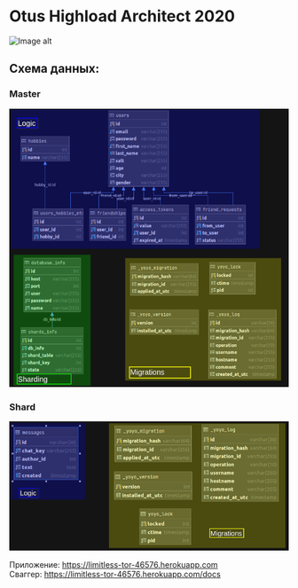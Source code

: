 # Otus Highload Architect 2020
![Image alt](https://www.meme-arsenal.com/memes/cf1d0bb264f7aadff88c12dcc22abf37.jpg)

## Схема данных:

### Master
![Image alt](scheme.png)
### Shard
![Image alt](shard_scheme.png)

Приложение: https://limitless-tor-46576.herokuapp.com  
Сваггер: https://limitless-tor-46576.herokuapp.com/docs  

